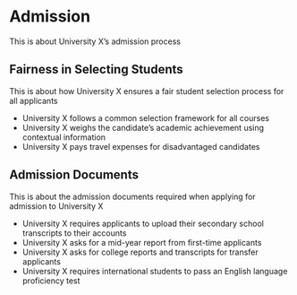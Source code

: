 # Admission

This is about University X’s admission process

## Fairness in Selecting Students

This is about how University X ensures a fair student selection process for all applicants

- University X follows a common selection framework for all courses
- University X weighs the candidate’s academic achievement using contextual information
- University X pays travel expenses for disadvantaged candidates

## Admission Documents

This is about the admission documents required when applying for admission to University X

- University X requires applicants to upload their secondary school transcripts to their accounts
- University X asks for a mid-year report from first-time applicants
- University X asks for college reports and transcripts for transfer applicants
- University X requires international students to pass an English language proficiency test